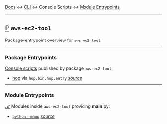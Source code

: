 
[tooltip-package-entrypoints]: ## "Console Script Entrypoints"
[tooltip-module-entrypoints]: ## "Module Entrypoints"

[Docs](../) *↔* [CLI](README.md) *↔* Console Scripts *↔* [Module Entrypoints](README.md#module-entrypoints)

---------------------------------------------------

## **[ℙ][tooltip-package-entrypoints]** `aws-ec2-tool`

Package-entrypoint overview for `aws-ec2-tool`

-------------------------------------------------------------------------------


### Package Entrypoints

[Console scripts](https://python-packaging.readthedocs.io/en/latest/command-line-scripts.html#the-console-scripts-entry-point) published by package `aws-ec2-tool`:



* [hop](/docs/cli/script-hop.md) via `hop.bin.hop.entry` *[source](/src/hop/bin/hop.py)*


-------------------------------------------------------------------------------

### Module Entrypoints

[**ℳ**][tooltip-module-entrypoints] Modules inside `aws-ec2-tool` providing __main__.py:



* [`python -mhop`](/docs/cli/hop.md)  *[source](/src/hop/__main__.py)*
